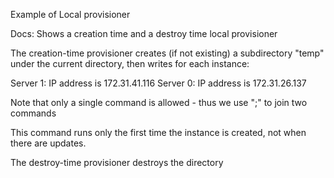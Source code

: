 Example of Local provisioner

Docs:
Shows a creation time and a destroy time local provisioner

The creation-time provisioner creates (if not existing) a subdirectory "temp" under the current directory, then writes for each instance:

Server 1: IP address is 172.31.41.116
Server 0: IP address is 172.31.26.137

Note that only a single command is allowed - thus we use ";" to join two commands

This command runs only the first time the instance is created, not when there are updates.

The destroy-time provisioner destroys the directory


